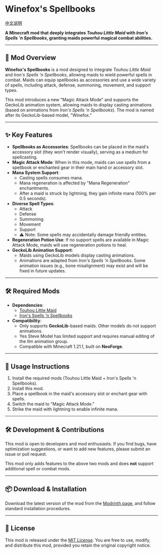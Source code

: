 # Winefox's Spellbooks

[中文说明](README-zh_CN.md)

**A Minecraft mod that deeply integrates *Touhou Little Maid* with *Iron's Spells 'n Spellbooks*, granting maids powerful magical combat abilities.**

---
## 🌟 Mod Overview
**Winefox's Spellbooks** is a mod designed to integrate *Touhou Little Maid* and *Iron's Spells 'n Spellbooks*, allowing maids to wield powerful spells in combat. Maids can equip spellbooks as accessories and use a wide variety of spells, including attack, defense, summoning, movement, and support types.

This mod introduces a new "Magic Attack Mode" and supports the GeckoLib animation system, allowing maids to display casting animations (based on animations from *Iron's Spells 'n Spellbooks*). The mod is named after its GeckoLib-based model, "Winefox."

---
## ✨ Key Features
- **Spellbooks as Accessories**: Spellbooks can be placed in the maid's accessory slot (they won't render visually), serving as a medium for spellcasting.
- **Magic Attack Mode**: When in this mode, maids can use spells from a spellbook or enchanted gear in their main hand or accessory slot.
- **Mana System Support**:
    - Casting spells consumes mana.
    - Mana regeneration is affected by "Mana Regeneration" enchantments.
    - After a maid is struck by lightning, they gain infinite mana (100% per 0.5 seconds).
- **Diverse Spell Types**:
    - Attack
    - Defense
    - Summoning
    - Movement
    - Support
    - ⚠️ Note: Some spells may accidentally damage friendly entities.
- **Regeneration Potion Use**: If no support spells are available in Magic Attack Mode, maids will use regeneration potions to heal.
- **GeckoLib Animation Support**:
    - Maids using GeckoLib models display casting animations.
    - Animations are adapted from *Iron's Spells 'n Spellbooks*. Some animation issues (e.g., bone misalignment) may exist and will be fixed in future updates.

---
## 🛠️ Required Mods
- **Dependencies**:
    - [Touhou Little Maid](https://www.curseforge.com/minecraft/mc-mods/touhou-little-maid)
    - [Iron's Spells 'n Spellbooks](https://www.curseforge.com/minecraft/mc-mods/irons-spells-n-spellbooks)
- **Compatibility**:
    - Only supports **GeckoLib**-based maids. Other models do not support animations.
    - Yes Steve Model has limited support and requires manual editing of the tlm animation group.
    - Compatible with Minecraft 1.21.1, built on **NeoForge**.

---
## 🧪 Usage Instructions
1. Install the required mods (Touhou Little Maid + Iron's Spells 'n Spellbooks).
2. Install this mod.
3. Place a spellbook in the maid's accessory slot or enchant gear with spells.
4. Switch the maid to "Magic Attack Mode."
5. Strike the maid with lightning to enable infinite mana.

---
## 🛠️ Development & Contributions
This mod is open to developers and mod enthusiasts. If you find bugs, have optimization suggestions, or want to add new features, please submit an issue or pull request.

This mod only adds features to the above two mods and does **not** support additional spell or combat mods.

---
## 📦 Download & Installation
Download the latest version of the mod from the [Modrinth page](https://modrinth.com/mods/winefoxs_spellbooks), and follow standard installation procedures.

---
## 📝 License
This mod is released under the [MIT License](LICENSE). You are free to use, modify, and distribute this mod, provided you retain the original copyright notice.
